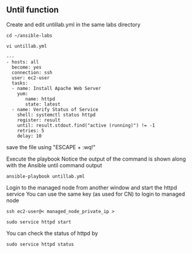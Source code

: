 ## Until function
Create and edit untillab.yml in the same labs directory
```
cd ~/ansible-labs
```
```
vi untillab.yml
```
```
---
- hosts: all
  become: yes
  connection: ssh
  user: ec2-user
  tasks:
  - name: Install Apache Web Server
    yum:
       name: httpd
       state: latest
  - name: Verify Status of Service
    shell: systemctl status httpd
    register: result
    until: result.stdout.find("active (running)") != -1
    retries: 5
    delay: 10
```
save the file using "ESCAPE + :wq!"

Execute the playbook Notice the output of the command is shown along with the Ansible until command output
```
ansible-playbook untillab.yml
```
Login to the managed node from another window and start the httpd service You can use the same key (as used for CN) to login to managed node
```
ssh ec2-user@< managed_node_private_ip >
```
```
sudo service httpd start
```
You can check the status of httpd by
```
sudo service httpd status
```
